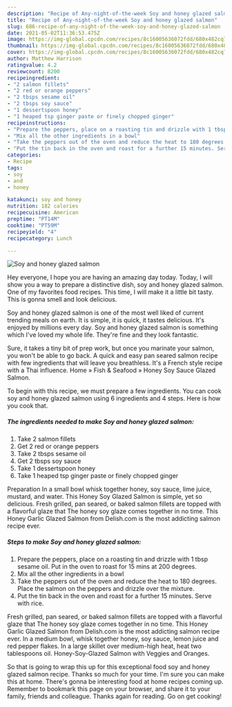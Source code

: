 ```yaml
---
description: "Recipe of Any-night-of-the-week Soy and honey glazed salmon"
title: "Recipe of Any-night-of-the-week Soy and honey glazed salmon"
slug: 686-recipe-of-any-night-of-the-week-soy-and-honey-glazed-salmon
date: 2021-05-02T11:36:53.475Z
image: https://img-global.cpcdn.com/recipes/8c16005636072fdd/680x482cq70/soy-and-honey-glazed-salmon-recipe-main-photo.jpg
thumbnail: https://img-global.cpcdn.com/recipes/8c16005636072fdd/680x482cq70/soy-and-honey-glazed-salmon-recipe-main-photo.jpg
cover: https://img-global.cpcdn.com/recipes/8c16005636072fdd/680x482cq70/soy-and-honey-glazed-salmon-recipe-main-photo.jpg
author: Matthew Harrison
ratingvalue: 4.2
reviewcount: 8200
recipeingredient:
- "2 salmon fillets"
- "2 red or orange peppers"
- "2 tbsps sesame oil"
- "2 tbsps soy sauce"
- "1 dessertspoon honey"
- "1 heaped tsp ginger paste or finely chopped ginger"
recipeinstructions:
- "Prepare the peppers, place on a roasting tin and drizzle with 1 tbsp sesame oil. Put in the oven to roast for 15 mins at 200 degrees."
- "Mix all the other ingredients in a bowl"
- "Take the peppers out of the oven and reduce the heat to 180 degrees. Place the salmon on the peppers and drizzle over the mixture."
- "Put the tin back in the oven and roast for a further 15 minutes. Serve with rice."
categories:
- Recipe
tags:
- soy
- and
- honey

katakunci: soy and honey 
nutrition: 182 calories
recipecuisine: American
preptime: "PT14M"
cooktime: "PT59M"
recipeyield: "4"
recipecategory: Lunch

---
```



![Soy and honey glazed salmon](https://img-global.cpcdn.com/recipes/8c16005636072fdd/680x482cq70/soy-and-honey-glazed-salmon-recipe-main-photo.jpg)

Hey everyone, I hope you are having an amazing day today. Today, I will show you a way to prepare a distinctive dish, soy and honey glazed salmon. One of my favorites food recipes. This time, I will make it a little bit tasty. This is gonna smell and look delicious.

Soy and honey glazed salmon is one of the most well liked of current trending meals on earth. It is simple, it is quick, it tastes delicious. It's enjoyed by millions every day. Soy and honey glazed salmon is something which I've loved my whole life. They're fine and they look fantastic.

Sure, it takes a tiny bit of prep work, but once you marinate your salmon, you won&#39;t be able to go back. A quick and easy pan seared salmon recipe with few ingredients that will leave you breathless. It&#39;s a French style recipe with a Thai influence. Home » Fish &amp; Seafood » Honey Soy Sauce Glazed Salmon.


To begin with this recipe, we must prepare a few ingredients. You can cook soy and honey glazed salmon using 6 ingredients and 4 steps. Here is how you cook that.

<!--inarticleads1-->

##### The ingredients needed to make Soy and honey glazed salmon:

1. Take 2 salmon fillets
1. Get 2 red or orange peppers
1. Take 2 tbsps sesame oil
1. Get 2 tbsps soy sauce
1. Take 1 dessertspoon honey
1. Take 1 heaped tsp ginger paste or finely chopped ginger


Preparation In a small bowl whisk together honey, soy sauce, lime juice, mustard, and water. This Honey Soy Glazed Salmon is simple, yet so delicious. Fresh grilled, pan seared, or baked salmon fillets are topped with a flavorful glaze that The honey soy glaze comes together in no time. This Honey Garlic Glazed Salmon from Delish.com is the most addicting salmon recipe ever. 

<!--inarticleads2-->

##### Steps to make Soy and honey glazed salmon:

1. Prepare the peppers, place on a roasting tin and drizzle with 1 tbsp sesame oil. Put in the oven to roast for 15 mins at 200 degrees.
1. Mix all the other ingredients in a bowl
1. Take the peppers out of the oven and reduce the heat to 180 degrees. Place the salmon on the peppers and drizzle over the mixture.
1. Put the tin back in the oven and roast for a further 15 minutes. Serve with rice.


Fresh grilled, pan seared, or baked salmon fillets are topped with a flavorful glaze that The honey soy glaze comes together in no time. This Honey Garlic Glazed Salmon from Delish.com is the most addicting salmon recipe ever. In a medium bowl, whisk together honey, soy sauce, lemon juice and red pepper flakes. In a large skillet over medium-high heat, heat two tablespoons oil. Honey-Soy-Glazed Salmon with Veggies and Oranges. 

So that is going to wrap this up for this exceptional food soy and honey glazed salmon recipe. Thanks so much for your time. I'm sure you can make this at home. There's gonna be interesting food at home recipes coming up. Remember to bookmark this page on your browser, and share it to your family, friends and colleague. Thanks again for reading. Go on get cooking!
